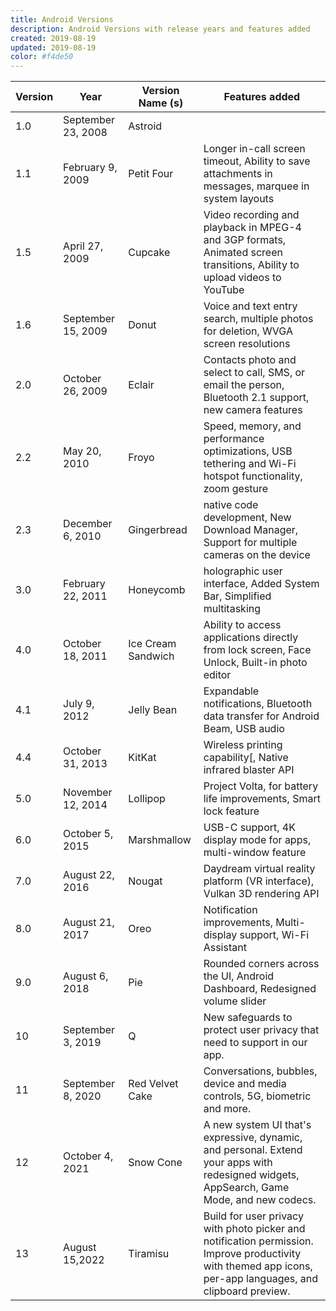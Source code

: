 ```yaml
---
title: Android Versions
description: Android Versions with release years and features added
created: 2019-08-19
updated: 2019-08-19
color: #f4de50
---
```


| Version | Year | Version Name (s) | Features added |
|--------|--------|--------|--------|
|1.0|September 23, 2008|Astroid||
|1.1|February 9, 2009|Petit Four|Longer in-call screen timeout, Ability to save attachments in messages, marquee in system layouts|
|1.5|April 27, 2009	|Cupcake|Video recording and playback in MPEG-4 and 3GP formats, Animated screen transitions, Ability to upload videos to YouTube|
|1.6|September 15, 2009|Donut|Voice and text entry search, multiple photos for deletion, WVGA screen resolutions|
|2.0|October 26, 2009|Eclair|Contacts photo and select to call, SMS, or email the person, Bluetooth 2.1 support, new camera features|
|2.2|May 20, 2010|Froyo|Speed, memory, and performance optimizations, USB tethering and Wi-Fi hotspot functionality,  zoom gesture|
|2.3|December 6, 2010|Gingerbread|native code development, New Download Manager, Support for multiple cameras on the device|
|3.0|February 22, 2011|Honeycomb|holographic user interface, Added System Bar, Simplified multitasking|
|4.0|October 18, 2011|Ice Cream Sandwich|Ability to access applications directly from lock screen, Face Unlock, Built-in photo editor|
|4.1|July 9, 2012|Jelly Bean|Expandable notifications, Bluetooth data transfer for Android Beam, USB audio|
|4.4|October 31, 2013|KitKat|Wireless printing capability[, Native infrared blaster API |
|5.0|November 12, 2014|Lollipop|Project Volta, for battery life improvements, Smart lock feature |
|6.0|October 5, 2015|Marshmallow|USB-C support, 4K display mode for apps, multi-window feature |
|7.0|August 22, 2016|Nougat|Daydream virtual reality platform (VR interface), Vulkan 3D rendering API |
|8.0|August 21, 2017|Oreo|Notification improvements, Multi-display support, Wi-Fi Assistant |
|9.0|August 6, 2018|Pie|Rounded corners across the UI, Android Dashboard, Redesigned volume slider |
|10|September 3, 2019|Q|New safeguards to protect user privacy that need to support in our app. |
|11|September 8, 2020|Red Velvet Cake|Conversations, bubbles, device and media controls, 5G, biometric and more.|
|12|October 4, 2021|Snow Cone|A new system UI that's expressive, dynamic, and personal. Extend your apps with redesigned widgets, AppSearch, Game Mode, and new codecs. |
|13|August 15,2022|Tiramisu|Build for user privacy with photo picker and notification permission. Improve productivity with themed app icons, per-app languages, and clipboard preview. |
